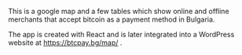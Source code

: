 This is a google map and a few tables which show online and offline merchants that accept bitcoin as a payment method in Bulgaria.

The app is created with React and is later integrated into a WordPress website at https://btcpay.bg/map/ .